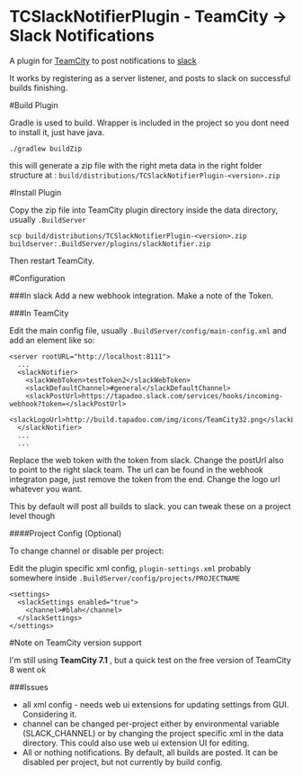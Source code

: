 # TCSlackNotifierPlugin - TeamCity -> Slack Notifications

A plugin for [TeamCity](http://www.jetbrains.com/teamcity/) to post notifications to [slack](https://slack.com/)

It works by registering as a server listener, and posts to slack on successful builds finishing.

#Build Plugin

Gradle is used to build. Wrapper is included in the project so you dont need to install it, just have java.

    ./gradlew buildZip

this will generate a zip file with the right meta data in the right folder structure at : `build/distributions/TCSlackNotifierPlugin-<version>.zip`

#Install Plugin

Copy the zip file into TeamCity plugin directory inside the data directory, usually `.BuildServer`

```
scp build/distributions/TCSlackNotifierPlugin-<version>.zip buildserver:.BuildServer/plugins/slackNotifier.zip
```

Then restart TeamCity.

#Configuration

###In slack
Add a new webhook integration. Make a note of the Token.

###In TeamCity

Edit the main config file, usually `.BuildServer/config/main-config.xml` and add an element like so:
```
<server rootURL="http://localhost:8111">
  ...
  <slackNotifier>
    <slackWebToken>testToken2</slackWebToken>
    <slackDefaultChannel>#general</slackDefaultChannel>
    <slackPostUrl>https://tapadoo.slack.com/services/hooks/incoming-webhook?token=</slackPostUrl>
    <slackLogoUrl>http://build.tapadoo.com/img/icons/TeamCity32.png</slackLogoUrl>
  </slackNotifier>
  ...
  ...
```

Replace the web token with the token from slack. Change the postUrl also to point to the right slack team. The url can be found in the webhook integraton page, just remove the token from the end. Change the logo url whatever you want.

This by default will post all builds to slack. you can tweak these on a project level though

####Project Config (Optional)

To change channel or disable per project:

Edit the plugin specific xml config, `plugin-settings.xml` probably somewhere inside `.BuildServer/config/projects/PROJECTNAME`
```
<settings>
  <slackSettings enabled="true">
    <channel>#blah</channel>
  </slackSettings>
</settings>
```

#Note on TeamCity version support

I'm still using **TeamCity 7.1** , but a quick test on the free version of TeamCity 8 went ok

###Issues

* all xml config - needs web ui extensions for updating settings from GUI. Considering it.
* channel can be changed per-project either by environmental variable (SLACK_CHANNEL) or by changing the project specific xml in the data directory. This could also use web ui extension UI for editing.
* All or nothing notifications. By default, all builds are posted. It can be disabled per project, but not currently by build config.
